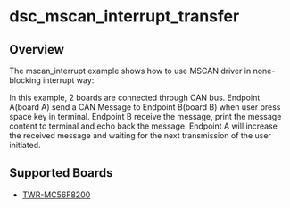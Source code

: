 # dsc_mscan_interrupt_transfer

## Overview
The mscan_interrupt example shows how to use MSCAN driver in none-blocking interrupt way:

In this example, 2 boards are connected through CAN bus. Endpoint A(board A) send a CAN Message to
Endpoint B(board B) when user press space key in terminal. Endpoint B receive the message, print
the message content to terminal and echo back the message. Endpoint A will increase the received
message and waiting for the next transmission of the user initiated.

## Supported Boards
- [TWR-MC56F8200](../../../_boards/twrmc56f8200/driver_examples/mscan/interrupt_transfer/example_board_readme.md)
